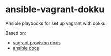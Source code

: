 # ansible-vagrant-dokku
Ansible playbooks for set up vagrant with dokku


Based on:
* [vagrant provision docs](https://www.vagrantup.com/docs/provisioning/ansible.html)
* [ansible docs](https://docs.ansible.com/ansible/guide_vagrant.html)